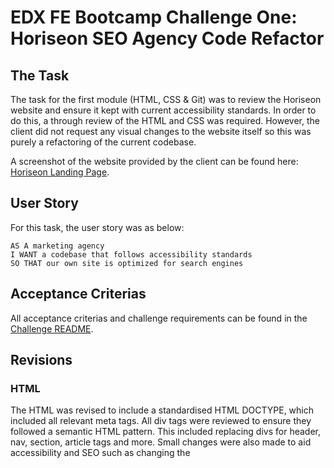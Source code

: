 # EDX FE Bootcamp Challenge One: Horiseon SEO Agency Code Refactor

## The Task

The task for the first module (HTML, CSS & Git) was to review the Horiseon website and ensure it kept with
current accessibility standards. In order to do this, a through review of the HTML and CSS was required. However,
the client did not request any visual changes to the website itself so this was purely a refactoring of the current
codebase.

A screenshot of the website provided by the client can be found here: [Horiseon Landing Page](https://github.com/builtbydans/EDX_Horiseon_Code_Refactor/blob/main/assets/01-html-css-git-challenge-demo.png).

## User Story

For this task, the user story was as below:

```
AS A marketing agency
I WANT a codebase that follows accessibility standards
SO THAT our own site is optimized for search engines
```

## Acceptance Criterias

All acceptance criterias and challenge requirements can be found in the [Challenge README](https://github.com/builtbydans/EDX_Horiseon_Code_Refactor/blob/main/starter/Challenge_README.md).

## Revisions

### HTML
The HTML was revised to include a standardised HTML DOCTYPE, which included all relevant meta tags. All div tags were
reviewed to ensure they followed a semantic HTML pattern. This included replacing divs for header, nav, section, article tags and more.
Small changes were also made to aid accessibility and SEO such as changing the <title> to reflect the Horiseon website and also adding appropriate
alt attributes where necessary. All revisions can be found as comments in the HTML.

### CSS
As some classes were removed for semantic HTML elements, these were then reflected in the CSS. The CSS file itself was also re-organised and labelled to follow
a sequential pattern based on the waterfall of the landing page, to aid other readers to understand what section(s) they need to refer to.
Much of the CSS was repeated so to ensure the file remained DRY, classes were concatenated for ease-of-reference and to group elements semantically.

For comparison, you can view the starter [HTML](https://github.com/builtbydans/EDX_Horiseon_Code_Refactor/blob/main/starter/starter.html) file
and the starter [CSS](https://github.com/builtbydans/EDX_Horiseon_Code_Refactor/blob/main/starter/assets/css/style.css) file.

## Live Website

The deployed version on GitHub Pages can be found here: [Horiseon SEO Code Refactor Live](https://builtbydans.github.io/EDX_Horiseon_Code_Refactor)

## Further Refactoring

In order to improve accessibility, Lighthouse and performance for this website, one consideration is to reduce the file size for the images as these are
very large. The waterfall analysis in the Network tab suggests that the largest image at 14.3MB is taking on average 3.14s to load.
